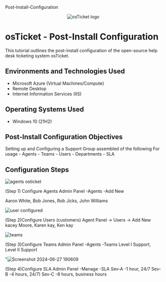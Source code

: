 Post-Install-Configuration

<p align="center">
<img src="https://i.imgur.com/Clzj7Xs.png" alt="osTicket logo"/>
</p>

<h1>osTicket - Post-Install Configuration</h1>
This tutorial outlines the post-install configuration of the open-source help desk ticketing system osTicket.<br />


<h2>Environments and Technologies Used</h2>

- Microsoft Azure (Virtual Machines/Compute)
- Remote Desktop
- Internet Information Services (IIS)

<h2>Operating Systems Used </h2>

- Windows 10</b> (21H2)

<h2>Post-Install Configuration Objectives</h2>
Setting up and Configuring a Support Group assembled of the following For usage
- Agents
- Teams 
- Users
- Departments 
- SLA

<h2>Configuration Steps</h2>



![agents osticket](https://github.com/AaronWhiteTech/post-install-config/assets/155200818/bda57c80-adb3-4533-baa9-33c886a2a058)

(Step 1) Configure Agents 
Admin Panel -Agents -Add New

Aaron White, Bob Jones, Rob Jicks, John Williams


![user configured](https://github.com/AaronWhiteTech/post-install-config/assets/155200818/0cc43337-6567-4662-89c4-438a50f05e42)

(Step 2)Configure Users (customers)
Agent Panel -> Users -> Add New
kacey Moore,
Karen kay,
Ken kay

![teams](https://github.com/AaronWhiteTech/post-install-config/assets/155200818/8ee74072-c2da-43ce-8b1e-bf03d91a7984)

(Step 3)Configure Teams
Admin Panel  -Agents -Teams
Level I Support,
Level II Support





"![Screenshot 2024-06-27 190609](https://github.com/AaronWhiteTech/post-install-config/assets/155200818/d92d5032-1b8d-4756-b166-1aa744e00a8c)


(Step 4)Configure SLA
Admin Panel -Manage -SLA
Sev-A -1 hour, 24/7
Sev-B -4 hours, 24/7)
Sev-C -8 hours, business hours
